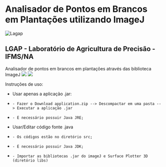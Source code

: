# Analisador de Pontos em Brancos em Plantações utilizando ImageJ

![Lagap](https://user-images.githubusercontent.com/38302789/132377971-833bee82-1dd2-4def-9c0b-5c0358b6582b.gif)

<h2> LGAP - Laboratório de Agricultura de Precisão -IFMS/NA </h2>
Analisador de pontos em brancos em plantações através das biblioteca ImageJ

<img src="https://user-images.githubusercontent.com/38302789/129792087-67bc7baf-b9a1-4162-8ab5-06e0acdef823.png"> 
<img src="https://user-images.githubusercontent.com/38302789/129792352-e9a3c0a3-39f3-4411-adf8-a6c3b3a4ab7c.png">
     

Instruções de uso:
* Usar apenas a aplicação .jar:
*     - Fazer o Download application.zip --> Descompactar em uma pasta --> Executar a aplicação .jar
*     - É necessário possuir Java JRE;
* Usar/Editar código fonte .java
*     - Os códigos estão no diretório src; 
*     - É necessário possuir Java JDK;
*     - Importar as bibliotecas .jar do imageJ e Surface Plotter 3D (diretório libs)


